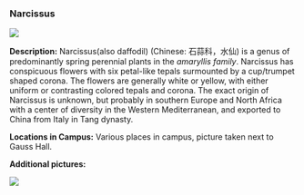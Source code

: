 ### Narcissus

![](http://www.astro.princeton.edu/~ruixu/fig/Narcissus.jpg)


**Description:**  Narcissus(also daffodil) (Chinese: 石蒜科，水仙) is a genus of predominantly spring perennial plants in the *amaryllis family*. Narcissus has conspicuous flowers with six petal-like tepals surmounted by a cup/trumpet shaped corona. The flowers are generally white or yellow, with either uniform or contrasting colored tepals and corona. The exact origin of Narcissus is unknown, but probably in southern Europe and North Africa with a center of diversity in the Western Mediterranean, and exported to China from Italy in Tang dynasty.

**Locations in Campus:** Various places in campus, picture taken next to Gauss Hall.

**Additional pictures:**


![](http://www.astro.princeton.edu/~ruixu/fig/Narcissus2.jpg)
